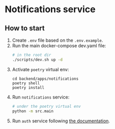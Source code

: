 # Notifications service

## How to start 
1. Create `.env` file based on the `.env.example`.
2. Run the main docker-compose dev.yaml file: 
    ``` bash
    # in the root dir 
    ./scripts/dev.sh up -d
    ```
3. Activate `poetry` virtual env:
    ```
    cd backend/apps/notifications
    poetry shell
    poetry install
    ```
4. Run `notifications` service:
    ``` bash
    # under the poetry virtual env
    python -m src.main
    ```
5. Run `auth` service following [the documentation](../auth/README.md).